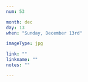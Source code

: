 ```yaml
---
num: 53

month: dec
day: 13
when: "Sunday, December 13rd"

imageType: jpg

link: ""
linkname: ""
notes: ""

---
```


